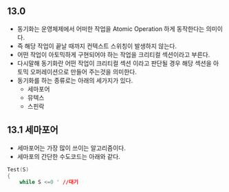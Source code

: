 ## 13.0
- 동기화는 운영체제에서 어떠한 작업을 Atomic Operation 하게 동작한다는 의미이다.
- 즉 해당 작업이 끝날 때까지 컨텍스트 스위칭이 발생하지 않는다.
- 어떤 작업이 아토믹하게 구현되어야 하는 작업을 크리티컬 섹션이라고 부른다.
- 다시말해 동기화란 어떤 작업이 크리티컬 섹션 이라고 판단될 경우 해당 섹션을 아토믹 오퍼레이션으로 만들어 주는것을 의미한다.
- 동기화를 하는 종류로는 아래의 세가지가 있다.
	- 세마포어
	- 뮤텍스
	- 스핀락


## 13.1 세마포어
- 세마포어는 가장 많이 쓰이는 알고리즘이다.
- 세마포의 간단한 수도코드는 아래와 같다.
~~~C
Test(S)
{
	while S <=0 ' //대기
	
~~~
<!--stackedit_data:
eyJoaXN0b3J5IjpbOTU5NjQ3NjEyLDgzNjExNDQxLC0xMTM3Nj
A4MjksLTY5MzA3MDA5MSwyNTg4MTA3NTYsOTQ1MjE2ODc2LDk0
NTIxNjg3NiwxNzUzNzQ5Mzk0LDE2MDA4NDgwMTksLTQ5NzgxMj
AxMCwxNDE4MTk1NDc4LDIxMDk1MDgzNTIsLTczNDA1ODQxNCwx
NTU0MTMyMjA2LC0zMTg5MjA3MDEsLTE2Mzg4MzAyNDcsLTE5Mz
kyMTY5MTcsMTI3ODcyMDQ4OCwtNTU3NTg0OTUwXX0=
-->
